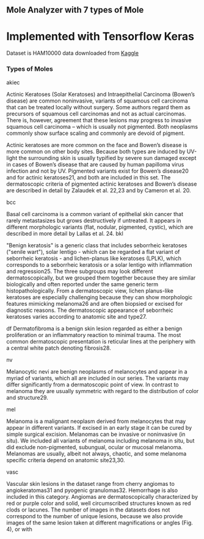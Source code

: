 ## Mole Analyzer with 7 types of Mole
# Implemented with Tensorflow Keras
Dataset is HAM10000 data downloaded from [Kaggle](https://www.kaggle.com/kmader/skin-cancer-mnist-ham10000)



### Types of Moles
akiec 

Actinic Keratoses (Solar Keratoses) and Intraepithelial Carcinoma (Bowen’s disease) are common noninvasive, variants of squamous cell carcinoma that can be treated locally without surgery. Some authors regard them as precursors of squamous cell carcinomas and not as actual carcinomas. There is, however, agreement that these lesions may progress to invasive squamous cell carcinoma – which is usually not pigmented. Both neoplasms commonly show surface scaling and commonly are devoid of pigment.

Actinic keratoses are more common on the face and Bowen’s disease is more common on other body sites. Because both types are induced by UV-light the surrounding skin is usually typified by severe sun damaged except in cases of Bowen’s disease that are caused by human papilloma virus infection and not by UV. Pigmented variants exist for Bowen’s disease20 and for actinic keratoses21, and both are included in this set. The dermatoscopic criteria of pigmented actinic keratoses and Bowen’s disease are described in detail by Zalaudek et al. 22,23 and by Cameron et al. 20. 

bcc

 Basal cell carcinoma is a common variant of epithelial skin cancer that rarely metastasizes but grows destructively if untreated. It appears in different morphologic variants (flat, nodular, pigmented, cystic), which are described in more detail by Lallas et al. 24. 
bkl 

"Benign keratosis" is a generic class that includes seborrheic keratoses ("senile wart"), solar lentigo - which can be regarded a flat variant of seborrheic keratosis - and lichen-planus like keratoses (LPLK), which corresponds to a seborrheic keratosis or a solar lentigo with inflammation and regression25. The three subgroups may look different dermatoscopically, but we grouped them together because they are similar biologically and often reported under the same generic term histopathologically. From a dermatoscopic view, lichen planus-like keratoses are especially challenging because they can show morphologic features mimicking melanoma26 and are often biopsied or excised for diagnostic reasons. The dermatoscopic appearance of seborrheic keratoses varies according to anatomic site and type27. 

df 
Dermatofibroma is a benign skin lesion regarded as either a benign proliferation or an inflammatory reaction to minimal trauma. The most common dermatoscopic presentation is reticular lines at the periphery with a central white patch denoting fibrosis28. 

nv 

Melanocytic nevi are benign neoplasms of melanocytes and appear in a myriad of variants, which all are included in our series. The variants may differ significantly from a dermatoscopic point of view. In contrast to melanoma they are usually symmetric with regard to the distribution of color and structure29. 

mel

 Melanoma is a malignant neoplasm derived from melanocytes that may appear in different variants. If excised in an early stage it can be cured by simple surgical excision. Melanomas can be invasive or noninvasive (in situ). We included all variants of melanoma including melanoma in situ, but did exclude non-pigmented, subungual, ocular or mucosal melanoma. Melanomas are usually, albeit not always, chaotic, and some melanoma specific criteria depend on anatomic site23,30. 

vasc

 Vascular skin lesions in the dataset range from cherry angiomas to angiokeratomas31 and pyogenic granulomas32. Hemorrhage is also included in this category. Angiomas are dermatoscopically characterized by red or purple color and solid, well circumscribed structures known as red clods or lacunes. The number of images in the datasets does not correspond to the number of unique lesions, because we also provide images of the same lesion taken at different magnifications or angles (Fig. 4), or with